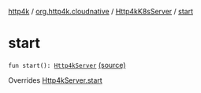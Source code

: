 [http4k](../../index.md) / [org.http4k.cloudnative](../index.md) / [Http4kK8sServer](index.md) / [start](./start.md)

# start

`fun start(): `[`Http4kServer`](../../org.http4k.server/-http4k-server/index.md) [(source)](https://github.com/http4k/http4k/blob/master/http4k-cloudnative/src/main/kotlin/org/http4k/cloudnative/Http4kK8sServer.kt#L18)

Overrides [Http4kServer.start](../../org.http4k.server/-http4k-server/start.md)

